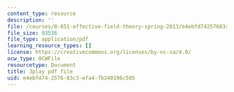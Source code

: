 ```yaml
---
content_type: resource
description: ''
file: /courses/8-851-effective-field-theory-spring-2013/e4ebfd74257683c3efa47b240196c505_WB8r7CU7clk.pdf
file_size: 93536
file_type: application/pdf
learning_resource_types: []
license: https://creativecommons.org/licenses/by-nc-sa/4.0/
ocw_type: OCWFile
resourcetype: Document
title: 3play pdf file
uid: e4ebfd74-2576-83c3-efa4-7b240196c505
---
```

